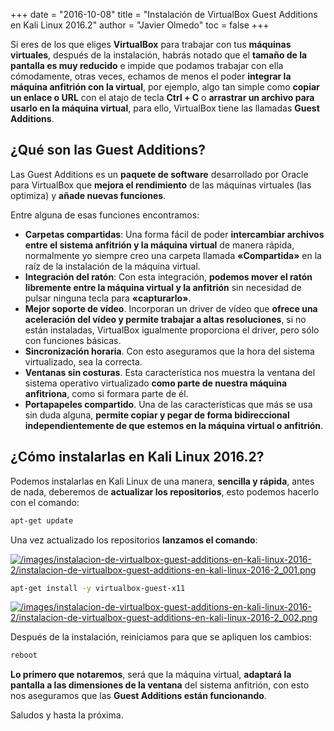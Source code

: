 +++
date = "2016-10-08"
title = "Instalación de VirtualBox Guest Additions en Kali Linux 2016.2"
author = "Javier Olmedo"
toc = false
+++

Si eres de los que eliges **VirtualBox** para trabajar con tus **máquinas virtuales**, después de la instalación, habrás notado que el **tamaño de la pantalla es muy reducido** e impide que podamos trabajar con ella cómodamente, otras veces, echamos de menos el poder **integrar la máquina anfitrión con la virtual**, por ejemplo, algo tan simple como **copiar un enlace o URL** con el atajo de tecla **Ctrl + C** o **arrastrar un archivo para usarlo en la máquina virtual**, para ello, VirtualBox tiene las llamadas **Guest Additions**.

## ¿Qué son las Guest Additions?

Las Guest Additions es un **paquete de software** desarrollado por Oracle para VirtualBox que **mejora el rendimiento** de las máquinas virtuales (las optimiza) y **añade nuevas funciones**.

Entre alguna de esas funciones encontramos:

- **Carpetas compartidas**: Una forma fácil de poder **intercambiar archivos entre el sistema anfitrión y la máquina virtual** de manera rápida, normalmente yo siempre creo una carpeta llamada **«Compartida»** en la raíz de la instalación de la máquina virtual.
- **Integración del ratón**: Con esta integración, **podemos mover el ratón libremente entre la máquina virtual y la anfitrión** sin necesidad de pulsar ninguna tecla para **«capturarlo»**.
- **Mejor soporte de vídeo**. Incorporan un driver de vídeo que **ofrece una aceleración del vídeo y permite trabajar a altas resoluciones**, si no están instaladas, VirtualBox igualmente proporciona el driver, pero sólo con funciones básicas.
- **Sincronización horaria**. Con esto aseguramos que la hora del sistema virtualizado, sea la correcta.
- **Ventanas sin costuras**. Esta característica nos muestra la ventana del sistema operativo virtualizado **como parte de nuestra máquina anfitriona**, como si formara parte de él.
- **Portapapeles compartido**. Una de las características que más se usa sin duda alguna, **permite copiar y pegar de forma bidireccional independientemente de que estemos en la máquina virtual o anfitrión**.

## ¿Cómo instalarlas en Kali Linux 2016.2?

Podemos instalarlas en Kali Linux de una manera, **sencilla y rápida**, antes de nada, deberemos de **actualizar los repositorios**, esto podemos hacerlo con el comando:

```bash
apt-get update
```

Una vez actualizado los repositorios **lanzamos el comando**:

[![/images/instalacion-de-virtualbox-guest-additions-en-kali-linux-2016-2/instalacion-de-virtualbox-guest-additions-en-kali-linux-2016-2_001.png](/images/instalacion-de-virtualbox-guest-additions-en-kali-linux-2016-2/instalacion-de-virtualbox-guest-additions-en-kali-linux-2016-2_001.png)](/images/instalacion-de-virtualbox-guest-additions-en-kali-linux-2016-2/instalacion-de-virtualbox-guest-additions-en-kali-linux-2016-2_001.png)

```bash
apt-get install -y virtualbox-guest-x11
```

[![/images/instalacion-de-virtualbox-guest-additions-en-kali-linux-2016-2/instalacion-de-virtualbox-guest-additions-en-kali-linux-2016-2_002.png](/images/instalacion-de-virtualbox-guest-additions-en-kali-linux-2016-2/instalacion-de-virtualbox-guest-additions-en-kali-linux-2016-2_002.png)](/images/instalacion-de-virtualbox-guest-additions-en-kali-linux-2016-2/instalacion-de-virtualbox-guest-additions-en-kali-linux-2016-2_002.png)

Después de la instalación, reiniciamos para que se apliquen los cambios:

```bash
reboot
```

**Lo primero que notaremos**, será que la máquina virtual, **adaptará la pantalla a las dimensiones de la ventana** del sistema anfitrión, con esto nos aseguramos que las **Guest Additions están funcionando**.

Saludos y hasta la próxima.